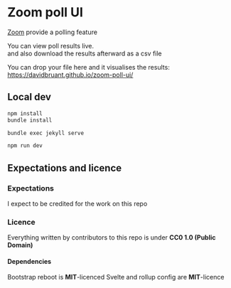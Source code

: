 # Zoom poll UI

[Zoom](https://zoom.us/) provide a polling feature

You can view poll results live.\
and also download the results afterward as a csv file

You can drop your file here and it visualises the results:
https://davidbruant.github.io/zoom-poll-ui/



## Local dev

```sh
npm install
bundle install

bundle exec jekyll serve

npm run dev
```

## Expectations and licence

### Expectations

I expect to be credited for the work on this repo

### Licence 

Everything written by contributors to this repo is under **CC0 1.0 (Public Domain)**


#### Dependencies

Bootstrap reboot is **MIT**-licenced
Svelte and rollup config are **MIT**-licence
